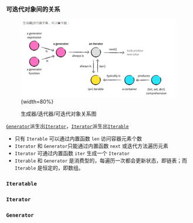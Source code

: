 ### 可迭代对象间的关系
<figure markdown>

  ![Image title](image/Iterable_Iterator_Generator.png){width=80%}
  <figcaption>生成器/迭代器/可迭代对象关系图</figcaption>
</figure>

[`Generator`](#generator)派生出[`Iterator`](#iterator)，[`Iterator`](#iterator)派生出[`Iterable`](#iterable)

- 只有 `Iterable` 可以通过内置函数 `len` 访问容器元素个数
- `Iterator` 和 `Generator`只能通过内置函数 `next` 或迭代方法遍历元素
- `Iterator` 可通过内置函数 `iter` 生成一个 `Iterator`
- `Iterable` 和 `Generator` 是消费型的，每遍历一次都会更新状态，即链表；而 `Iterable` 是恒定的，即数组。

### `Iteratable`
### `Iterator`
### `Generator`